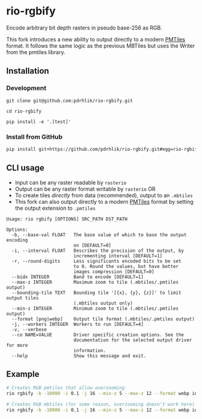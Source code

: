 # rio-rgbify
Encode arbitrary bit depth rasters in pseudo base-256 as RGB.

This fork introduces a new ability to output directly to a modern [PMTiles](https://github.com/protomaps/PMTiles) format. It follows the same logic as the previous MBTiles but uses the Writer from the pmtiles library.

## Installation

### Development
```
git clone git@github.com:pdrhlik/rio-rgbify.git

cd rio-rgbify

pip install -e '.[test]'
```

### Install from GitHub
```bash
pip install git+https://github.com/pdrhlik/rio-rgbify.git#egg=rio-rgbify
```

## CLI usage

- Input can be any raster readable by `rasterio`
- Output can be any raster format writable by `rasterio` OR
- To create tiles _directly_ from data (recommended), output to an `.mbtiles`
- This fork can also output directly to a modern [PMTiles](https://github.com/protomaps/PMTiles) format by setting the output extension to `.pmtiles`

```
Usage: rio rgbify [OPTIONS] SRC_PATH DST_PATH

Options:
  -b, --base-val FLOAT   The base value of which to base the output encoding
                         on [DEFAULT=0]
  -i, --interval FLOAT   Describes the precision of the output, by
                         incrementing interval [DEFAULT=1]
  -r, --round-digits     Less significants encoded bits to be set
                         to 0. Round the values, but have better
                         images compression [DEFAULT=0]
  --bidx INTEGER         Band to encode [DEFAULT=1]
  --max-z INTEGER        Maximum zoom to tile (.mbtiles/.pmtiles output)
  --bounding-tile TEXT   Bounding tile '[{x}, {y}, {z}]' to limit output tiles
                         (.mbtiles output only)
  --min-z INTEGER        Minimum zoom to tile (.mbtiles/.pmtiles output)
  --format [png|webp]    Output tile format (.mbtiles/.pmtiles output)
  -j, --workers INTEGER  Workers to run [DEFAULT=4]
  -v, --verbose
  --co NAME=VALUE        Driver specific creation options. See the
                         documentation for the selected output driver for more
                         information.
  --help                 Show this message and exit.
```

## Example

```bash
# Creates RGB pmtiles that allow overzooming
rio rgbify -b -10000 -i 0.1 -j 16 --min-z 5 --max-z 12 --format webp input.tif rgb.pmtiles

# Creates RGB mbtiles (for some reason, overzooming doesn't work here)
rio rgbify -b -10000 -i 0.1 -j 16 --min-z 5 --max-z 12 --format webp input.tif rgb.mbtiles
```

